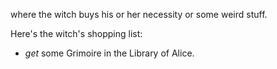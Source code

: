where the witch buys his or her necessity or some weird stuff.

Here's the witch's shopping list:
  - *get* some Grimoire in the Library of Alice.
